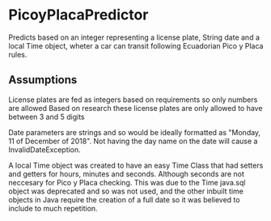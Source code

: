 # PicoyPlacaPredictor
Predicts based on an integer representing a license plate, String date and a local Time object, wheter a car can transit following Ecuadorian Pico y Placa rules. 

## Assumptions
License plates are fed as integers based on requirements so only numbers are allowed
Based on research these license plates are only allowed to have between 3 and 5 digits

Date parameters are strings and so would be ideally formatted as "Monday, 11 of December of 2018". Not having the day name on the date will cause a InvalidDateException.

A local Time object was created to have an easy Time Class that had setters and getters for hours, minutes and seconds. Although seconds are not neccesary for Pico y Placa checking. This was due to the Time java.sql object was deprecated and so was not used, and the other inbuilt time objects in Java require the creation of a full date so it was believed to include to much repetition. 
